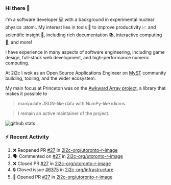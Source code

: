 ### Hi there 👋 

I'm a software developer 💻 with a background in experimental nuclear physics :atom:. My interest lies in tools :wrench: to improve productivity :chart_with_upwards_trend: and scientific insight :telescope:, including rich documentation 📚, interactive computing 🧮, and more! 

I have experience in many aspects of software engineering, including game design, full-stack web development, and high-performance numeric computing. 

At 2i2c I wok as an Open Source Applications Engineer on [MyST](https://github.com/jupyter-book/mystmd) community building, tooling, and the wider ecosystem. 

My main focus at Princeton was on the [Awkward Array project](awkward-array.org/), a library that makes it possible to 
> manipulate JSON-like data with NumPy-like idioms.

> I remain an active maintainer of the project. 

![github stats](https://github-readme-stats.vercel.app/api?username=agoose77&show_icons=true&hide_rank=true&hide_title=true&bg_color=30,e76445,904e95&text_color=efe3ec&icon_color=efe3ec)
<!--
**agoose77/agoose77** is a ✨ _special_ ✨ repository because its `README.md` (this file) appears on your GitHub profile.

Here are some ideas to get you started:

- 🔭 I’m currently working on ...
- 🌱 I’m currently learning ...
- 👯 I’m looking to collaborate on ...
- 🤔 I’m looking for help with ...
- 💬 Ask me about ...
- 📫 How to reach me: ...
- 😄 Pronouns: ...
- ⚡ Fun fact: ...
-->

### :zap: Recent Activity

<!--START_SECTION:activity-->
1. ❌ Reopened PR [#27](https://github.com/2i2c-org/utoronto-r-image/pull/27) in [2i2c-org/utoronto-r-image](https://github.com/2i2c-org/utoronto-r-image)
2. 🗣 Commented on [#27](https://github.com/2i2c-org/utoronto-r-image/pull/27#issuecomment-3135464345) in [2i2c-org/utoronto-r-image](https://github.com/2i2c-org/utoronto-r-image)
3. ❌ Closed PR [#27](https://github.com/2i2c-org/utoronto-r-image/pull/27) in [2i2c-org/utoronto-r-image](https://github.com/2i2c-org/utoronto-r-image)
4. 🔒 Closed issue [#6375](https://github.com/2i2c-org/infrastructure/issues/6375) in [2i2c-org/infrastructure](https://github.com/2i2c-org/infrastructure)
5. 💪 Opened PR [#27](https://github.com/2i2c-org/utoronto-r-image/pull/27) in [2i2c-org/utoronto-r-image](https://github.com/2i2c-org/utoronto-r-image)
<!--END_SECTION:activity-->
